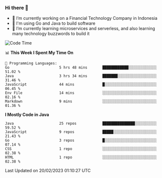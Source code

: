 ### Hi there 👋

<!--
**mazzama/mazzama** is a ✨ _special_ ✨ repository because its `README.md` (this file) appears on your GitHub profile.

Here are some ideas to get you started:

- 🔭 I’m currently working on ...
- 🌱 I’m currently learning ...
- 👯 I’m looking to collaborate on ...
- 🤔 I’m looking for help with ...
- 💬 Ask me about ...
- 📫 How to reach me: ...
- 😄 Pronouns: ...
- ⚡ Fun fact: ...
-->

- 🔭 I’m currently working on a Financial Technology Company in Indonesia
- :gun: I'm using Go and Java to build software
- 🌱 I’m currently learning microservices and serverless, and also learning many technology buzzwords to build it

<!--START_SECTION:waka-->
![Code Time](http://img.shields.io/badge/Code%20Time-2%2C570%20hrs%206%20mins-blue)

📊 **This Week I Spent My Time On** 

```text
💬 Programming Languages: 
Go                       5 hrs 48 mins       ████████████░░░░░░░░░░░░░   51.02 % 
Java                     3 hrs 34 mins       ███████░░░░░░░░░░░░░░░░░░   31.46 % 
JavaScript               44 mins             █░░░░░░░░░░░░░░░░░░░░░░░░   06.45 % 
Env File                 14 mins             ░░░░░░░░░░░░░░░░░░░░░░░░░   02.16 % 
Markdown                 9 mins              ░░░░░░░░░░░░░░░░░░░░░░░░░   01.36 % 

```

**I Mostly Code in Java** 

```text
Java                     25 repos            ███████████████░░░░░░░░░░   59.52 % 
JavaScript               9 repos             █████░░░░░░░░░░░░░░░░░░░░   21.43 % 
Go                       3 repos             █░░░░░░░░░░░░░░░░░░░░░░░░   07.14 % 
CSS                      1 repo              ░░░░░░░░░░░░░░░░░░░░░░░░░   02.38 % 
HTML                     1 repo              ░░░░░░░░░░░░░░░░░░░░░░░░░   02.38 % 

```



 Last Updated on 20/02/2023 01:10:27 UTC
<!--END_SECTION:waka-->
